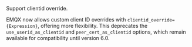 Support clientid override.

EMQX now allows custom client ID overrides with `clientid_override={Expression}`, offering more flexibility.
This deprecates the `use_userid_as_clientid` and `peer_cert_as_clientid` options, which remain available for compatibility until version 6.0.
